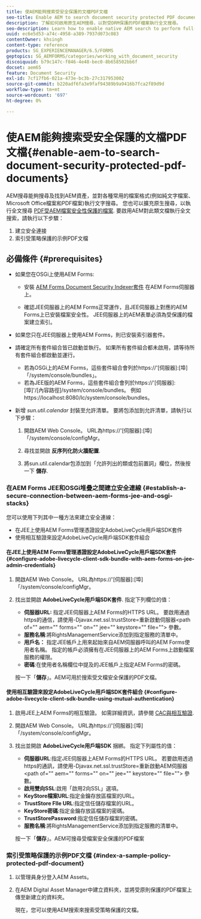 ```yaml
---
title: 使AEM能夠搜索受安全保護的文檔PDF文檔
seo-title: Enable AEM to search document security protected PDF documents
description: 了解如何啟用原生AEM搜尋，以對受DRM保護的PDF檔案執行全文搜尋。
seo-description: Learn how to enable native AEM search to perform full-text search on DRM protected PDF documents.
uuid: ec6e5d53-a74c-4958-a389-7937d073c083
contentOwner: khsingh
content-type: reference
products: SG_EXPERIENCEMANAGER/6.5/FORMS
geptopics: SG_AEMFORMS/categories/working_with_document_security
discoiquuid: b79c147c-f846-4e48-bec0-8b658502bb6f
docset: aem65
feature: Document Security
exl-id: 7cf17fb6-021a-473e-bc3b-27c317953002
source-git-commit: b220adf6fa3e9faf94389b9a9416b7fca2f89d9d
workflow-type: tm+mt
source-wordcount: '697'
ht-degree: 0%

---
```


# 使AEM能夠搜索受安全保護的文檔PDF文檔{#enable-aem-to-search-document-security-protected-pdf-documents}

AEM搜尋能夠搜尋及找到AEM資產，並對各種常用的檔案格式(例如純文字檔案、Microsoft Office檔案和PDF檔案)執行文字搜尋。 您也可以擴充原生搜尋，以執行全文搜尋 [PDF受AEM檔案安全性保護的檔案](../../forms/using/admin-help/document-security.md). 要啟用AEM對此類文檔執行全文搜索，請執行以下步驟：

1. 建立安全連接
1. 索引受策略保護的示例PDF文檔

## 必備條件 {#prerequisites}

* 如果您在OSGi上使用AEM Forms:

   * 安裝 [AEM Forms Document Security Indexer套件](https://helpx.adobe.com/aem-forms/kb/aem-forms-releases.html) 在AEM Forms伺服器上。

   * 確認JEE伺服器上的AEM Forms正常運作，且JEE伺服器上對應的AEM Forms上已安裝檔案安全性。 JEE伺服器上的AEM表單必須為受保護的檔案建立索引。

* 如果您只在JEE伺服器上使用AEM Forms，則已安裝索引器套件。
* 請確定所有套件組合皆已啟動並執行。 如果所有套件組合都未啟用，請等待所有套件組合都啟動並運行。

   * 若為OSGi上的AEM Forms，這些套件組合會列於https://&#39;[伺服器]:[埠]「/system/console/bundles」。
   * 若為JEE版的AEM Forms，這些套件組合會列於https://&#39;[伺服器]:[埠]&#39;/[內容路徑]/system/console/bundles。 例如https://localhost:8080/lc/system/console/bundles。

* 新增 *sun.util.calendar* 封裝至允許清單。 要將包添加到允許清單，請執行以下步驟：

   1. 開啟AEM Web Console。 URL為https://&#39;[伺服器]:[埠]「/system/console/configMgr。
   1. 尋找並開啟 **反序列化防火牆配置**.

   1. 將sun.util.calendar包添加到「允許列出的類或包前置詞」欄位，然後按一下 **儲存**.

### 在AEM Forms JEE和OSGi堆疊之間建立安全連線 {#establish-a-secure-connection-between-aem-forms-jee-and-osgi-stacks}

您可以使用下列其中一種方法來建立安全連線：

* 在JEE上使用AEM Forms管理憑證設定AdobeLiveCycle用戶端SDK套件
* 使用相互驗證來設定AdobeLiveCycle用戶端SDK套件組合

#### 在JEE上使用AEM Forms管理憑證設定AdobeLiveCycle用戶端SDK套件 {#configure-adobe-livecycle-client-sdk-bundle-with-aem-forms-on-jee-admin-credentials}

1. 開啟AEM Web Console。 URL為https://&#39;[伺服器]:[埠]「/system/console/configMgr。
1. 找出並開啟 **AdobeLiveCycle用戶端SDK套件**. 指定下列欄位的值：

   * **伺服器URL:** 指定JEE伺服器上AEM Forms的HTTPS URL。 要啟用通過https的通信，請使用-Djavax.net.ssl.trustStore=重新啟動伺服器&lt;path of=&quot;&quot; aem=&quot;&quot; forms=&quot;&quot; on=&quot;&quot; jee=&quot;&quot; keystore=&quot;&quot; file=&quot;&quot;> 參數。
   * **服務名稱**:將RightsManagementService添加到指定服務的清單中。
   * **用戶名：** 指定JEE帳戶上用來起始來自AEM伺服器呼叫的AEM Forms使用者名稱。 指定的帳戶必須擁有在JEE伺服器上的AEM Forms上啟動檔案服務的權限。
   * **密碼**:在使用者名稱欄位中提及的JEE帳戶上指定AEM Forms的密碼。

   按一下「**儲存**」。AEM可用於搜索受文檔安全保護的PDF文檔。

#### 使用相互驗證來設定AdobeLiveCycle用戶端SDK套件組合 {#configure-adobe-livecycle-client-sdk-bundle-using-mutual-authentication}

1. 啟用JEE上AEM Forms的相互驗證。 如需詳細資訊，請參閱 [CAC與相互驗證](https://helpx.adobe.com/livecycle/kb/cac-mutual-authentication.html).
1. 開啟AEM Web Console。 URL為https://&#39;[伺服器]:[埠]「/system/console/configMgr。
1. 找出並開啟 **AdobeLiveCycle用戶端SDK** 捆綁。 指定下列屬性的值：

   * **伺服器URL**:指定JEE伺服器上AEM Forms的HTTPS URL。 若要啟用透過https的通訊，請使用-Djavax.net.ssl.trustStore=重新啟動AEM伺服器&lt;path of=&quot;&quot; aem=&quot;&quot; forms=&quot;&quot; on=&quot;&quot; jee=&quot;&quot; keystore=&quot;&quot; file=&quot;&quot;> 參數。
   * **啟用雙向SSL**:啟用「啟用2向SSL」選項。
   * **KeyStore檔案URL**:指定金鑰存放區檔案的URL。
   * **TrustStore FIle URL**:指定信任儲存檔案的URL。
   * **KeyStore密碼**:指定金鑰存放區檔案的密碼。
   * **TrustStorePassword**:指定信任儲存檔案的密碼。
   * **服務名稱**:將RightsManagementService添加到指定服務的清單中。

   按一下「**儲存**」。AEM可搜尋受檔案安全保護的PDF檔案

### 索引受策略保護的示例PDF文檔 {#index-a-sample-policy-protected-pdf-document}

1. 以管理員身分登入AEM Assets。
1. 在AEM Digital Asset Manager中建立資料夾，並將受原則保護的PDF檔案上傳至新建立的資料夾。

   現在，您可以使用AEM搜索來搜索受策略保護的文檔。
